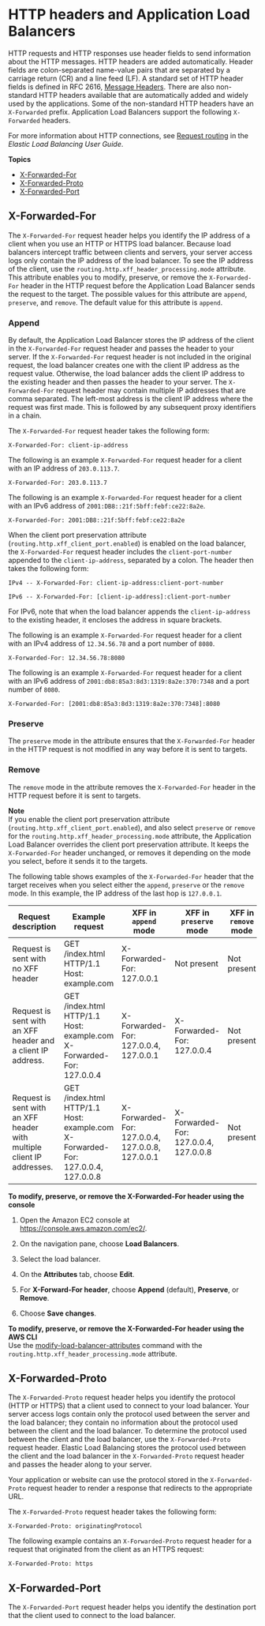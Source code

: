 # HTTP headers and Application Load Balancers<a name="x-forwarded-headers"></a>

HTTP requests and HTTP responses use header fields to send information about the HTTP messages\. HTTP headers are added automatically\. Header fields are colon\-separated name\-value pairs that are separated by a carriage return \(CR\) and a line feed \(LF\)\. A standard set of HTTP header fields is defined in RFC 2616, [Message Headers](https://datatracker.ietf.org/doc/html/rfc2616)\. There are also non\-standard HTTP headers available that are automatically added and widely used by the applications\. Some of the non\-standard HTTP headers have an `X-Forwarded` prefix\. Application Load Balancers support the following `X-Forwarded` headers\.

For more information about HTTP connections, see [Request routing](https://docs.aws.amazon.com/elasticloadbalancing/latest/userguide/how-elastic-load-balancing-works.html#request-routing) in the *Elastic Load Balancing User Guide*\.

**Topics**
+ [X\-Forwarded\-For](#x-forwarded-for)
+ [X\-Forwarded\-Proto](#x-forwarded-proto)
+ [X\-Forwarded\-Port](#x-forwarded-port)

## X\-Forwarded\-For<a name="x-forwarded-for"></a>

The `X-Forwarded-For` request header helps you identify the IP address of a client when you use an HTTP or HTTPS load balancer\. Because load balancers intercept traffic between clients and servers, your server access logs only contain the IP address of the load balancer\. To see the IP address of the client, use the `routing.http.xff_header_processing.mode` attribute\. This attribute enables you to modify, preserve, or remove the `X-Forwarded-For` header in the HTTP request before the Application Load Balancer sends the request to the target\. The possible values for this attribute are `append`, `preserve`, and `remove`\. The default value for this attribute is `append`\. 

### Append<a name="x-forwarded-for-append"></a>

By default, the Application Load Balancer stores the IP address of the client in the `X-Forwarded-For` request header and passes the header to your server\. If the `X-Forwarded-For` request header is not included in the original request, the load balancer creates one with the client IP address as the request value\. Otherwise, the load balancer adds the client IP address to the existing header and then passes the header to your server\. The `X-Forwarded-For` request header may contain multiple IP addresses that are comma separated\. The left\-most address is the client IP address where the request was first made\. This is followed by any subsequent proxy identifiers in a chain\. 

The `X-Forwarded-For` request header takes the following form:

```
X-Forwarded-For: client-ip-address
```

The following is an example `X-Forwarded-For` request header for a client with an IP address of `203.0.113.7`\.

```
X-Forwarded-For: 203.0.113.7
```

The following is an example `X-Forwarded-For` request header for a client with an IPv6 address of `2001:DB8::21f:5bff:febf:ce22:8a2e`\.

```
X-Forwarded-For: 2001:DB8::21f:5bff:febf:ce22:8a2e
```

When the client port preservation attribute \(`routing.http.xff_client_port.enabled`\) is enabled on the load balancer, the `X-Forwarded-For` request header includes the `client-port-number` appended to the `client-ip-address`, separated by a colon\. The header then takes the following form:

```
IPv4 -- X-Forwarded-For: client-ip-address:client-port-number
```

```
IPv6 -- X-Forwarded-For: [client-ip-address]:client-port-number
```

For IPv6, note that when the load balancer appends the `client-ip-address` to the existing header, it encloses the address in square brackets\.

The following is an example `X-Forwarded-For` request header for a client with an IPv4 address of `12.34.56.78` and a port number of `8080`\.

```
X-Forwarded-For: 12.34.56.78:8080
```

The following is an example `X-Forwarded-For` request header for a client with an IPv6 address of `2001:db8:85a3:8d3:1319:8a2e:370:7348` and a port number of `8080`\.

```
X-Forwarded-For: [2001:db8:85a3:8d3:1319:8a2e:370:7348]:8080
```

### Preserve<a name="x-forwarded-for-preserve"></a>

The `preserve` mode in the attribute ensures that the `X-Forwarded-For` header in the HTTP request is not modified in any way before it is sent to targets\.

### Remove<a name="x-forwarded-for-remove"></a>

The `remove` mode in the attribute removes the `X-Forwarded-For` header in the HTTP request before it is sent to targets\.

**Note**  
If you enable the client port preservation attribute \(`routing.http.xff_client_port.enabled`\), and also select `preserve` or `remove` for the `routing.http.xff_header_processing.mode` attribute, the Application Load Balancer overrides the client port preservation attribute\. It keeps the `X-Forwarded-For` header unchanged, or removes it depending on the mode you select, before it sends it to the targets\.

The following table shows examples of the `X-Forwarded-For` header that the target receives when you select either the `append`, `preserve` or the `remove` mode\. In this example, the IP address of the last hop is `127.0.0.1`\. 


|  Request description  |  Example request  | XFF in `append` mode  | XFF in `preserve` mode | XFF in `remove` mode | 
| --- | --- | --- | --- | --- | 
| Request is sent with no XFF header | GET /index\.html HTTP/1\.1 Host: example\.com | X\-Forwarded\-For: 127\.0\.0\.1 | Not present | Not present | 
| Request is sent with an XFF header and a client IP address\. | GET /index\.html HTTP/1\.1 Host: example\.com X\-Forwarded\-For: 127\.0\.0\.4 | X\-Forwarded\-For: 127\.0\.0\.4, 127\.0\.0\.1 | X\-Forwarded\-For: 127\.0\.0\.4 | Not present | 
| Request is sent with an XFF header with multiple client IP addresses\. | GET /index\.html HTTP/1\.1 Host: example\.com X\-Forwarded\-For: 127\.0\.0\.4, 127\.0\.0\.8 | X\-Forwarded\-For: 127\.0\.0\.4, 127\.0\.0\.8, 127\.0\.0\.1 | X\-Forwarded\-For: 127\.0\.0\.4, 127\.0\.0\.8 | Not present | 

**To modify, preserve, or remove the X\-Forwarded\-For header using the console**

1. Open the Amazon EC2 console at [https://console\.aws\.amazon\.com/ec2/](https://console.aws.amazon.com/ec2/)\.

1. On the navigation pane, choose **Load Balancers**\.

1. Select the load balancer\.

1. On the **Attributes** tab, choose **Edit**\.

1. For **X\-Forward\-For header**, choose **Append** \(default\), **Preserve**, or **Remove**\.

1. Choose **Save changes**\.

**To modify, preserve, or remove the X\-Forwarded\-For header using the AWS CLI**  
Use the [modify\-load\-balancer\-attributes](https://docs.aws.amazon.com/cli/latest/reference/elbv2/modify-load-balancer-attributes.html) command with the `routing.http.xff_header_processing.mode` attribute\.

## X\-Forwarded\-Proto<a name="x-forwarded-proto"></a>

The `X-Forwarded-Proto` request header helps you identify the protocol \(HTTP or HTTPS\) that a client used to connect to your load balancer\. Your server access logs contain only the protocol used between the server and the load balancer; they contain no information about the protocol used between the client and the load balancer\. To determine the protocol used between the client and the load balancer, use the `X-Forwarded-Proto` request header\. Elastic Load Balancing stores the protocol used between the client and the load balancer in the `X-Forwarded-Proto` request header and passes the header along to your server\.

Your application or website can use the protocol stored in the `X-Forwarded-Proto` request header to render a response that redirects to the appropriate URL\.

The `X-Forwarded-Proto` request header takes the following form:

```
X-Forwarded-Proto: originatingProtocol
```

The following example contains an `X-Forwarded-Proto` request header for a request that originated from the client as an HTTPS request:

```
X-Forwarded-Proto: https
```

## X\-Forwarded\-Port<a name="x-forwarded-port"></a>

The `X-Forwarded-Port` request header helps you identify the destination port that the client used to connect to the load balancer\.